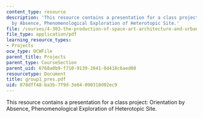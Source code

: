 ```yaml
---
content_type: resource
description: 'This resource contains a presentation for a class project: Orientation
  by Absence, Phenomenological Exploration of Heterotopic Site.'
file: /courses/4-303-the-production-of-space-art-architecture-and-urbanism-in-dialogue-fall-2006/878dff48ba3b7f9d3e64090310d02ec9_group1_pres.pdf
file_type: application/pdf
learning_resource_types:
- Projects
ocw_type: OCWFile
parent_title: Projects
parent_type: CourseSection
parent_uid: 6768a0b9-f710-9139-2841-0d418c6aed08
resourcetype: Document
title: group1_pres.pdf
uid: 878dff48-ba3b-7f9d-3e64-090310d02ec9
---
```

This resource contains a presentation for a class project: Orientation by Absence, Phenomenological Exploration of Heterotopic Site.

